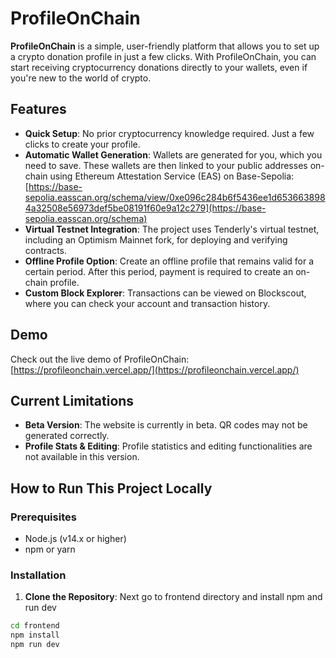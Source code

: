 # ProfileOnChain

**ProfileOnChain** is a simple, user-friendly platform that allows you to set up a crypto donation profile in just a few clicks. With ProfileOnChain, you can start receiving cryptocurrency donations directly to your wallets, even if you're new to the world of crypto.

## Features

- **Quick Setup**: No prior cryptocurrency knowledge required. Just a few clicks to create your profile.
- **Automatic Wallet Generation**: Wallets are generated for you, which you need to save. These wallets are then linked to your public addresses on-chain using Ethereum Attestation Service (EAS) on Base-Sepolia: [https://base-sepolia.easscan.org/schema/view/0xe096c284b6f5436ee1d6536638984a32508e56973def5be08191f60e9a12c279](https://base-sepolia.easscan.org/schema)
- **Virtual Testnet Integration**: The project uses Tenderly's virtual testnet, including an Optimism Mainnet fork, for deploying and verifying contracts.
- **Offline Profile Option**: Create an offline profile that remains valid for a certain period. After this period, payment is required to create an on-chain profile.
- **Custom Block Explorer**: Transactions can be viewed on Blockscout, where you can check your account and transaction history.

## Demo

Check out the live demo of ProfileOnChain: [https://profileonchain.vercel.app/](https://profileonchain.vercel.app/)

## Current Limitations

- **Beta Version**: The website is currently in beta. QR codes may not be generated correctly.
- **Profile Stats & Editing**: Profile statistics and editing functionalities are not available in this version.

## How to Run This Project Locally

### Prerequisites

- Node.js (v14.x or higher)
- npm or yarn

### Installation

1. **Clone the Repository**:
   Next go to frontend directory and install npm and run dev

```bash
cd frontend
npm install
npm run dev
```
